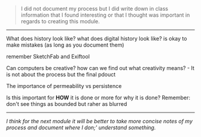 > I did not document my process 
> but I did write down in class information that I found interesting or 
> that I thought was important in regards to creating this module.

***

What does history look like?
what does digital history look like?
is okay to make mistakes (as long as you document them)

remember SketchFab and Exiftool

Can computers be creative? how can we find out what creativity means? - It is not about the process but the final pdouct

The importance of permeability vs persistence 

Is this important for **HOW** it is done or more for why it is done?
Remember: don't see things as bounded but raher as blurred

***
*I think for the next module it will be better to take more concise notes of my process and document where I don;' understand something.*
